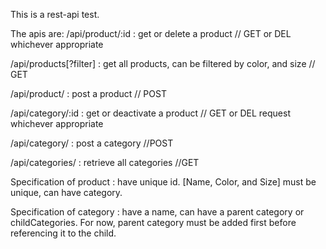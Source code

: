 This is a rest-api test.

The apis are:
/api/product/:id : get or delete a product // GET or DEL whichever appropriate

/api/products[?filter] : get all products, can be filtered by color, and size // GET

/api/product/    : post a product // POST


/api/category/:id : get or deactivate a product // GET or DEL request whichever appropriate

/api/category/    : post a category //POST

/api/categories/  : retrieve all categories //GET

Specification of product  : have unique id. [Name, Color, and Size] must be unique, can have category.

Specification of category : have a name, can have a parent category or childCategories. 
For now, parent category must be added first before referencing it to the child.
